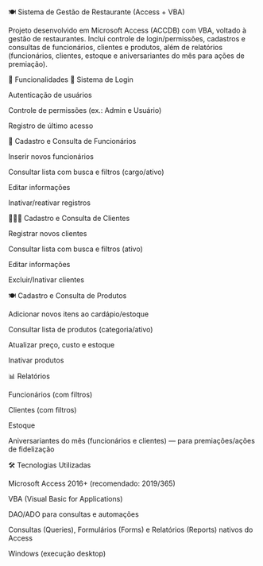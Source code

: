 🍽️ Sistema de Gestão de Restaurante (Access + VBA)

Projeto desenvolvido em Microsoft Access (ACCDB) com VBA, voltado à gestão de restaurantes.
Inclui controle de login/permissões, cadastros e consultas de funcionários, clientes e produtos, além de relatórios (funcionários, clientes, estoque e aniversariantes do mês para ações de premiação).

🚀 Funcionalidades
🔐 Sistema de Login

Autenticação de usuários

Controle de permissões (ex.: Admin e Usuário)

Registro de último acesso

👥 Cadastro e Consulta de Funcionários

Inserir novos funcionários

Consultar lista com busca e filtros (cargo/ativo)

Editar informações

Inativar/reativar registros

🧑‍🤝‍🧑 Cadastro e Consulta de Clientes

Registrar novos clientes

Consultar lista com busca e filtros (ativo)

Editar informações

Excluir/Inativar clientes

🍽️ Cadastro e Consulta de Produtos

Adicionar novos itens ao cardápio/estoque

Consultar lista de produtos (categoria/ativo)

Atualizar preço, custo e estoque

Inativar produtos

📊 Relatórios

Funcionários (com filtros)

Clientes (com filtros)

Estoque

Aniversariantes do mês (funcionários e clientes) — para premiações/ações de fidelização

🛠️ Tecnologias Utilizadas

Microsoft Access 2016+ (recomendado: 2019/365)

VBA (Visual Basic for Applications)

DAO/ADO para consultas e automações

Consultas (Queries), Formulários (Forms) e Relatórios (Reports) nativos do Access

Windows (execução desktop)
